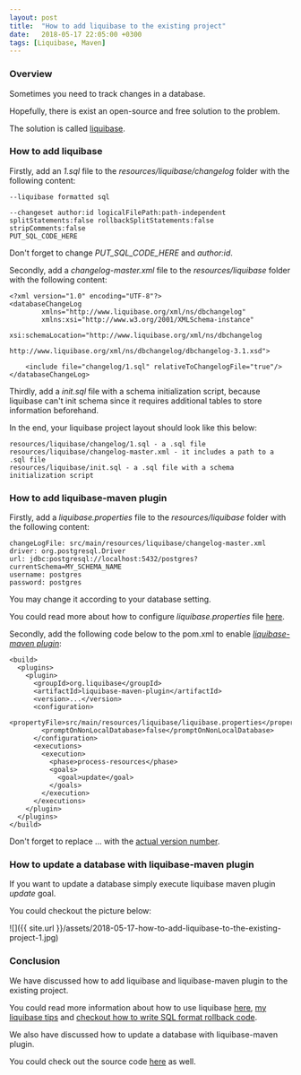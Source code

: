 ```yaml
---
layout: post
title:  "How to add liquibase to the existing project"
date:   2018-05-17 22:05:00 +0300
tags: [Liquibase, Maven]
---
```


### Overview

Sometimes you need to track changes in a database.

Hopefully, there is exist an open-source and free solution to the problem.

The solution is called [liquibase](https://www.liquibase.org/).

### How to add liquibase

Firstly, add an *1.sql* file to the *resources/liquibase/changelog* folder with the following content:

```
--liquibase formatted sql

--changeset author:id logicalFilePath:path-independent splitStatements:false rollbackSplitStatements:false stripComments:false
PUT_SQL_CODE_HERE
```

Don't forget to change *PUT_SQL_CODE_HERE* and *author:id*.

Secondly, add a *changelog-master.xml* file to the *resources/liquibase* folder with the following content:

```
<?xml version="1.0" encoding="UTF-8"?>
<databaseChangeLog
        xmlns="http://www.liquibase.org/xml/ns/dbchangelog"
        xmlns:xsi="http://www.w3.org/2001/XMLSchema-instance"
        xsi:schemaLocation="http://www.liquibase.org/xml/ns/dbchangelog
                      http://www.liquibase.org/xml/ns/dbchangelog/dbchangelog-3.1.xsd">

    <include file="changelog/1.sql" relativeToChangelogFile="true"/>
</databaseChangeLog>
```

Thirdly, add a *init.sql* file with a schema initialization script, because liquibase can't init schema since it requires additional tables to store information beforehand.  

In the end, your liquibase project layout should look like this below:

```
resources/liquibase/changelog/1.sql - a .sql file
resources/liquibase/changelog-master.xml - it includes a path to a .sql file
resources/liquibase/init.sql - a .sql file with a schema initialization script
```

### How to add liquibase-maven plugin

Firstly, add a *liquibase.properties* file to the *resources/liquibase* folder with the following content:

```
changeLogFile: src/main/resources/liquibase/changelog-master.xml
driver: org.postgresql.Driver
url: jdbc:postgresql://localhost:5432/postgres?currentSchema=MY_SCHEMA_NAME
username: postgres
password: postgres
```

You may change it according to your database setting.

You could read more about how to configure *liquibase.properties* file [here](https://docs.liquibase.com/workflows/liquibase-community/creating-config-properties.html).

Secondly, add the following code below to the pom.xml to enable *[liquibase-maven plugin](https://mvnrepository.com/artifact/org.liquibase/liquibase-maven-plugin)*:

```
<build>
  <plugins>
    <plugin>
      <groupId>org.liquibase</groupId>
      <artifactId>liquibase-maven-plugin</artifactId>
      <version>...</version>
      <configuration>
        <propertyFile>src/main/resources/liquibase/liquibase.properties</propertyFile>
        <promptOnNonLocalDatabase>false</promptOnNonLocalDatabase>
      </configuration>
      <executions>
        <execution>
          <phase>process-resources</phase>
          <goals>
            <goal>update</goal>
          </goals>
        </execution>
      </executions>
    </plugin>
  </plugins>	
</build>
```

Don't forget to replace ... with the [actual version number](https://mvnrepository.com/artifact/org.liquibase/liquibase-maven-plugin).

### How to update a database with liquibase-maven plugin

If you want to update a database simply execute liquibase maven plugin *update* goal.

You could checkout the picture below:

![]({{ site.url }}/assets/2018-05-17-how-to-add-liquibase-to-the-existing-project-1.jpg)

### Conclusion

We have discussed how to add liquibase and liquibase-maven plugin to the existing project.

You could read more information about how to use liquibase [here](http://www.liquibase.org/quickstart.html), [my liquibase tips](https://vmaks.github.io/other/2018/08/09/liquibase-tips.html) and [checkout how to write SQL format rollback code](https://vmaks.github.io/other/2018/06/18/liquibase-sql-format.html).

We also have discussed how to update a database with liquibase-maven plugin.

You could check out the source code [here](https://github.com/vmaks/liquibase-example) as well.
